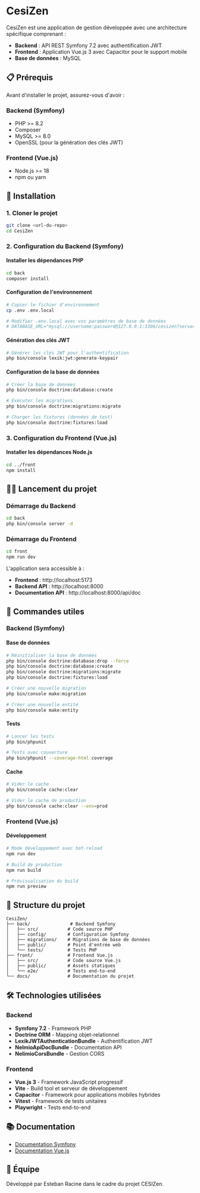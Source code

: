 # CesiZen

CesiZen est une application de gestion développée avec une architecture spécifique comprenant :
- **Backend** : API REST Symfony 7.2 avec authentification JWT
- **Frontend** : Application Vue.js 3 avec Capacitor pour le support mobile
- **Base de données** : MySQL

## 📋 Prérequis

Avant d'installer le projet, assurez-vous d'avoir :

### Backend (Symfony)
- PHP >= 8.2
- Composer
- MySQL >= 8.0
- OpenSSL (pour la génération des clés JWT)

### Frontend (Vue.js)
- Node.js >= 18
- npm ou yarn

## 🚀 Installation

### 1. Cloner le projet

```bash
git clone <url-du-repo>
cd CesiZen
```

### 2. Configuration du Backend (Symfony)

#### Installer les dépendances PHP
```bash
cd back
composer install
```

#### Configuration de l'environnement
```bash
# Copier le fichier d'environnement
cp .env .env.local

# Modifier .env.local avec vos paramètres de base de données
# DATABASE_URL="mysql://username:password@127.0.0.1:3306/cesizen?serverVersion=8.0.32&charset=utf8mb4"
```

#### Génération des clés JWT
```bash
# Générer les clés JWT pour l'authentification
php bin/console lexik:jwt:generate-keypair
```

#### Configuration de la base de données
```bash
# Créer la base de données
php bin/console doctrine:database:create

# Exécuter les migrations
php bin/console doctrine:migrations:migrate

# Charger les fixtures (données de test)
php bin/console doctrine:fixtures:load
```

### 3. Configuration du Frontend (Vue.js)

#### Installer les dépendances Node.js
```bash
cd ../front
npm install
```

## 🏃‍♂️ Lancement du projet

### Démarrage du Backend
```bash
cd back
php bin/console server -d
```

### Démarrage du Frontend
```bash
cd front
npm run dev
```

L'application sera accessible à :
- **Frontend** : http://localhost:5173
- **Backend API** : http://localhost:8000
- **Documentation API** : http://localhost:8000/api/doc

## 🔧 Commandes utiles

### Backend (Symfony)

#### Base de données
```bash
# Réinitialiser la base de données
php bin/console doctrine:database:drop --force
php bin/console doctrine:database:create
php bin/console doctrine:migrations:migrate
php bin/console doctrine:fixtures:load

# Créer une nouvelle migration
php bin/console make:migration

# Créer une nouvelle entité
php bin/console make:entity
```

#### Tests
```bash
# Lancer les tests
php bin/phpunit

# Tests avec couverture
php bin/phpunit --coverage-html coverage
```

#### Cache
```bash
# Vider le cache
php bin/console cache:clear

# Vider le cache de production
php bin/console cache:clear --env=prod
```

### Frontend (Vue.js)

#### Développement
```bash
# Mode développement avec hot-reload
npm run dev

# Build de production
npm run build

# Prévisualisation du build
npm run preview
```

## 📁 Structure du projet

```
CesiZen/
├── back/               # Backend Symfony
│   ├── src/           # Code source PHP
│   ├── config/        # Configuration Symfony
│   ├── migrations/    # Migrations de base de données
│   ├── public/        # Point d'entrée web
│   └── tests/         # Tests PHP
├── front/             # Frontend Vue.js
│   ├── src/           # Code source Vue.js
│   ├── public/        # Assets statiques
│   └── e2e/           # Tests end-to-end
└── docs/              # Documentation du projet
```

## 🛠️ Technologies utilisées

### Backend
- **Symfony 7.2** - Framework PHP
- **Doctrine ORM** - Mapping objet-relationnel
- **LexikJWTAuthenticationBundle** - Authentification JWT
- **NelmioApiDocBundle** - Documentation API
- **NelimioCorsBundle** - Gestion CORS

### Frontend
- **Vue.js 3** - Framework JavaScript progressif
- **Vite** - Build tool et serveur de développement
- **Capacitor** - Framework pour applications mobiles hybrides
- **Vitest** - Framework de tests unitaires
- **Playwright** - Tests end-to-end

## 📚 Documentation

- [Documentation Symfony](https://symfony.com/doc/current/index.html)
- [Documentation Vue.js](https://vuejs.org/guide/)

## 👥 Équipe

Développé par Esteban Racine dans le cadre du projet CESIZen.